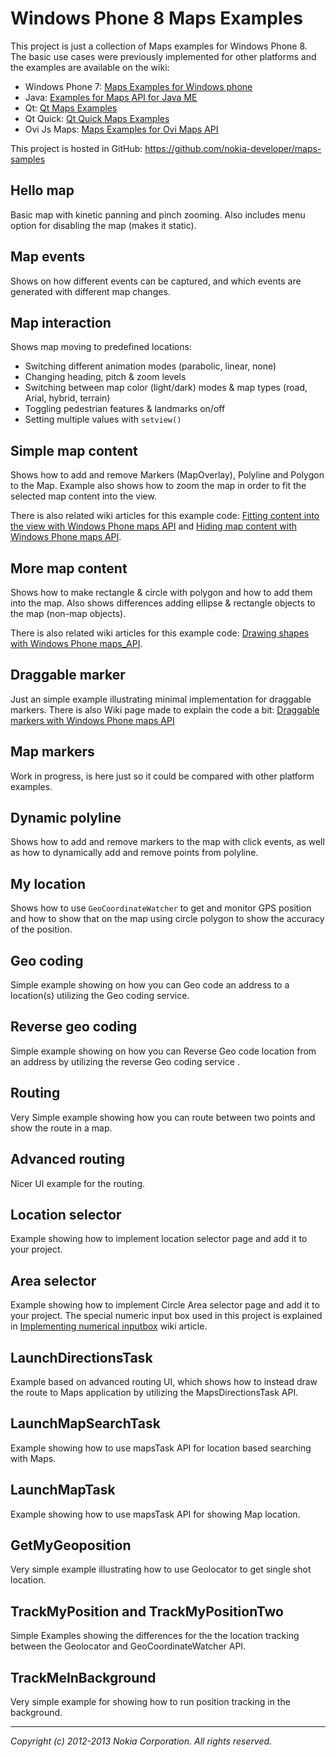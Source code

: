 Windows Phone 8 Maps Examples
=============================

This project is just a collection of Maps examples for Windows Phone 8. The
basic use cases were previously implemented for other platforms and the examples
are available on the wiki:

* Windows Phone 7: [Maps Examples for Windows phone](http://www.developer.nokia.com/Community/Wiki/Maps_Examples_for_Windows_phone)
* Java: [Examples for Maps API for Java ME](http://www.developer.nokia.com/Community/Wiki/Examples_for_Maps_API_for_Java_ME)
* Qt: [Qt Maps Examples](http://www.developer.nokia.com/Community/Wiki/Qt_Maps_Examples)
* Qt Quick: [Qt Quick Maps Examples](http://www.developer.nokia.com/Community/Wiki/QtQuick_Maps_Examples)
* Ovi Js Maps: [Maps Examples for Ovi Maps API](http://www.developer.nokia.com/Community/Wiki/Maps_Examples_for_Ovi_Maps_API)

This project is hosted in GitHub:
https://github.com/nokia-developer/maps-samples


## Hello map
 
Basic map with kinetic panning and pinch zooming. Also includes menu option for
disabling the map (makes it static).

## Map events
 
Shows on how different events can be captured, and which events are generated
with different map changes. 

## Map interaction
 
Shows map moving to predefined locations:

* Switching different animation modes (parabolic, linear, none)
* Changing  heading, pitch & zoom levels
* Switching between map color (light/dark) modes & map types (road, Arial,
  hybrid, terrain)
* Toggling pedestrian features & landmarks on/off
* Setting multiple values with `setview()`

## Simple map content
 
Shows how to add and remove Markers (MapOverlay), Polyline and Polygon to the
Map. Example also shows how to zoom the map in order to fit the selected map
content into the view. 

There is also related wiki articles for this example code:
[Fitting content into the view with Windows Phone maps API](http://www.developer.nokia.com/Community/Wiki/Fitting_content_into_the_view_with_Windows_Phone_maps_API)
and
[Hiding map content with Windows Phone maps API](http://www.developer.nokia.com/Community/Wiki/Showing/Hiding_map_content_with_Windows_Phone_maps_API).

## More map content

Shows how to make rectangle & circle with polygon and how to add them into the
map. Also shows differences adding ellipse & rectangle objects to the map
(non-map objects).

There is also related wiki articles for this example code:
[Drawing shapes with Windows Phone maps_API](http://www.developer.nokia.com/Community/Wiki/Drawing_shapes_with_Windows_Phone_maps_API).

## Draggable marker
 
Just an simple example illustrating minimal implementation for draggable
markers. There is also Wiki page made to explain the code a bit:
[Draggable markers with Windows Phone maps API](http://www.developer.nokia.com/Community/Wiki/Draggable_markers_with_Windows_Phone_maps_API)

## Map markers

Work in progress, is here just so it could be compared with other platform
examples.

## Dynamic polyline
 
Shows how to add and remove markers to the map with click events, as well as how
to dynamically add and remove points from polyline. 

## My location

Shows how to use `GeoCoordinateWatcher` to get and monitor GPS position and how
to show that on the map using circle polygon to show the accuracy of the
position. 

## Geo coding
 
Simple example showing on how you can Geo code an address to a location(s)
utilizing the Geo coding service. 

## Reverse geo coding
 
Simple example showing on how you can Reverse Geo code location from an address
by utilizing the reverse Geo coding service .

## Routing
 
Very Simple example showing how you can route between two points and show the
route in a map.

## Advanced routing

Nicer UI example for the routing.

## Location selector

Example showing how to implement location selector page and add it to your
project.

## Area selector

Example showing how to implement Circle Area selector page and add it to your
project. The special numeric input box used in this project is explained in
[Implementing numerical inputbox](http://www.developer.nokia.com/Community/Wiki/Implementing_numerical_inputbox)
wiki article.

## LaunchDirectionsTask

Example based on advanced routing UI, which shows how to instead draw the route
to Maps application by utilizing the MapsDirectionsTask API.


## LaunchMapSearchTask

Example showing how to use mapsTask API for location based searching with Maps.

## LaunchMapTask

Example showing how to use mapsTask API for showing Map location.

## GetMyGeoposition

Very simple example illustrating how to use Geolocator to get single shot
location.

## TrackMyPosition and TrackMyPositionTwo

Simple Examples showing the differences for the the location tracking between
the Geolocator and GeoCoordinateWatcher API.

## TrackMeInBackground

Very simple example for showing how to run position tracking in the background.

---

*Copyright (c) 2012-2013 Nokia Corporation. All rights reserved.*

